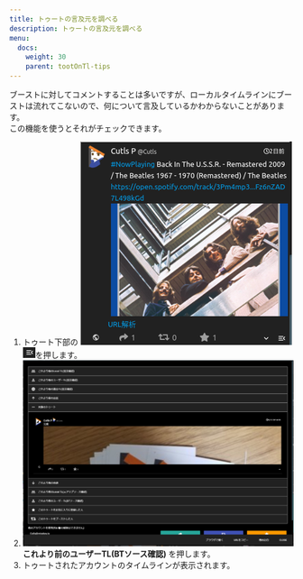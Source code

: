 ```yaml
---
title: トゥートの言及元を調べる
description: トゥートの言及元を調べる
menu:
  docs:
    weight: 30
    parent: tootOnTl-tips
---
```


ブーストに対してコメントすることは多いですが、ローカルタイムラインにブーストは流れてこないので、何について言及しているかわからないことがあります。  
この機能を使うとそれがチェックできます。

1. トゥート下部の ![toottl1](https://raw.githubusercontent.com/cutls/TheDeskDocs/master/media/toottl1.png) ![toottl6](https://raw.githubusercontent.com/cutls/TheDeskDocs/master/media/toottl6.png)を押します。
2. ![toottl11](https://raw.githubusercontent.com/cutls/TheDeskDocs/master/media/toottl11.png) **これより前のユーザーTL\(BTソース確認\)** を押します。
3. トゥートされたアカウントのタイムラインが表示されます。

